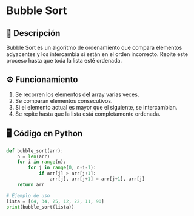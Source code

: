 # Bubble Sort

## 📌 Descripción
Bubble Sort es un algoritmo de ordenamiento que compara elementos adyacentes y los intercambia si están en el orden incorrecto. Repite este proceso hasta que toda la lista esté ordenada.

## ⚙️ Funcionamiento
1. Se recorren los elementos del array varias veces.
2. Se comparan elementos consecutivos.
3. Si el elemento actual es mayor que el siguiente, se intercambian.
4. Se repite hasta que la lista está completamente ordenada.

## 🖥️ Código en Python
```python
def bubble_sort(arr):
    n = len(arr)
    for i in range(n):
        for j in range(0, n-i-1):
            if arr[j] > arr[j+1]:
                arr[j], arr[j+1] = arr[j+1], arr[j]
    return arr

# Ejemplo de uso
lista = [64, 34, 25, 12, 22, 11, 90]
print(bubble_sort(lista))
